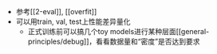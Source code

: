 - 参考[[2-eval]], [[overfit]]
- 可以用train, val, test上性能差异量化
  - 正式训练前可以搞几个toy models进行某种层面[[general-principles/debug]]，看看数据量和“密度”是否达到要求